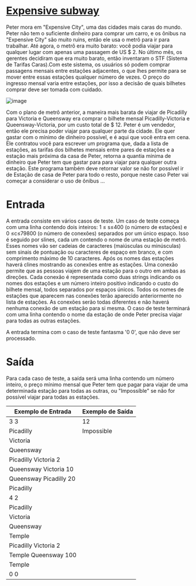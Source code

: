 # [Expensive subway](https://onlinejudge.org/external/117/11710.pdf)

Peter mora em "Expensive City", uma das cidades mais caras do mundo. Peter não tem o suficiente dinheiro para comprar um carro, e 
os ônibus na "Expensive City" são muito ruins, então ele usa o metrô para ir para trabalhar. Até agora, o metrô era muito barato:
você podia viajar para qualquer lugar com apenas uma passagem de US $ 2. No último mês, os gerentes decidiram que era muito barato,
então inventaram o STF (Sistema de Tarifas Caras).Com este sistema, os usuários só podem comprar passagens mensais entre estações 
adjacentes, o que lhes permite para se mover entre essas estações qualquer número de vezes. O preço do ingresso mensal varia entre
estações, por isso a decisão de quais bilhetes comprar deve ser tomada com cuidado.

![image](prova2.jpg)


Com o plano de metrô anterior, a maneira mais barata de viajar de Picadilly para Victoria e Queensway
era comprar o bilhete mensal Picadilly-Victoria e Queensway-Victoria, por um custo total de $ 12.
Peter é um vendedor, então ele precisa poder viajar para qualquer parte da cidade. Ele quer gastar
com o mínimo de dinheiro possível, e é aqui que você entra em cena. Ele contratou você para escrever um
programa que, dada a lista de estações, as tarifas dos bilhetes mensais entre pares de estações e
a estação mais próxima da casa de Peter, retorna a quantia mínima de dinheiro que Peter tem que gastar para
para viajar para qualquer outra estação. Este programa também deve retornar valor se não for possível ir de
Estação de casa de Peter para todo o resto, porque neste caso Peter vai começar a considerar o uso de ônibus ...

# Entrada

A entrada consiste em vários casos de teste. Um caso de teste começa com uma linha contendo dois inteiros: 1 ≤
s≤400 (o número de estações) e 0 ≤c≤79800 (o número de conexões) separados por um único
espaço. Isso é seguido por slines, cada um contendo o nome de uma estação de metrô. Esses nomes vão
ser cadeias de caracteres (maiúsculas ou minúsculas) sem sinais de pontuação ou caracteres de espaço em branco,
e com comprimento máximo de 10 caracteres. Após os nomes das estações haverá clines
mostrando as conexões entre as estações. Uma conexão permite que as pessoas viajem de uma estação para
o outro em ambas as direções. Cada conexão é representada como duas strings indicando os nomes dos
estações e um número inteiro positivo indicando o custo do bilhete mensal, todos separados por
espaços únicos. Todos os nomes de estações que aparecem nas conexões terão aparecido anteriormente no
lista de estações. As conexões serão todas diferentes e não haverá nenhuma conexão de um
estação para si mesma. O caso de teste terminará com uma linha contendo o nome da estação de onde Peter
precisa viajar para todas as outras estações.

A entrada termina com o caso de teste fantasma '0 0', que não deve ser processado.

# Saída

Para cada caso de teste, a saída será uma linha contendo um número inteiro, o preço mínimo mensal que
Peter tem que pagar para viajar de uma determinada estação para todas as outras, ou "Impossíble" se não for possível
viajar para todas as estações.


Exemplo de Entrada | Exemplo de Saída
------------ | -------------
3 3                       | 12
Picadilly                 | Impossible
Victoria                  |
Queensway                 |
Picadilly Victoria 2      |
Queensway Victoria 10     |
Queensway Picadilly 20    |
Picadilly                 |
4 2                       |
Picadilly                 |
Victoria                  |
Queensway                 |
Temple                    |
Picadilly Victoria 2      |
Temple Queensway 100      |
Temple                    |
0 0                       |
